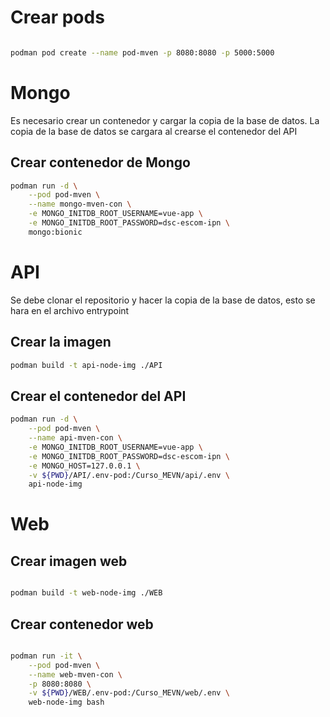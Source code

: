# Crear pods


~~~Bash

podman pod create --name pod-mven -p 8080:8080 -p 5000:5000

~~~


# Mongo

Es necesario crear un contenedor y cargar la copia de la base de datos. La copia de la base de datos se cargara al crearse el contenedor del API

## Crear contenedor de Mongo


~~~ bash
podman run -d \
    --pod pod-mven \
    --name mongo-mven-con \
    -e MONGO_INITDB_ROOT_USERNAME=vue-app \
    -e MONGO_INITDB_ROOT_PASSWORD=dsc-escom-ipn \
    mongo:bionic
~~~

# API

Se debe clonar el repositorio y hacer la copia de la base de datos, esto se hara en el archivo entrypoint

## Crear la imagen

~~~Bash
podman build -t api-node-img ./API
~~~

## Crear el contenedor del API

~~~Bash
podman run -d \
    --pod pod-mven \
    --name api-mven-con \
    -e MONGO_INITDB_ROOT_USERNAME=vue-app \
    -e MONGO_INITDB_ROOT_PASSWORD=dsc-escom-ipn \
    -e MONGO_HOST=127.0.0.1 \
    -v ${PWD}/API/.env-pod:/Curso_MEVN/api/.env \
    api-node-img
~~~

# Web

## Crear imagen web

~~~ bash

podman build -t web-node-img ./WEB

~~~

## Crear contenedor web

~~~Bash

podman run -it \
    --pod pod-mven \
    --name web-mven-con \
    -p 8080:8080 \
    -v ${PWD}/WEB/.env-pod:/Curso_MEVN/web/.env \
    web-node-img bash
~~~

